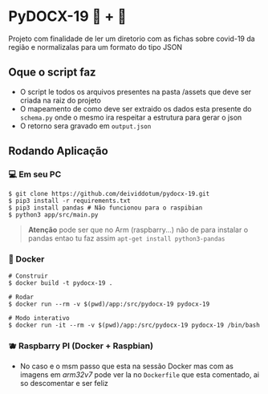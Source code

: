 # PyDOCX-19 🐍 + 📂

Projeto com finalidade de ler um diretorio com as fichas sobre covid-19 da região e normalizalas para um formato do tipo JSON

## Oque o script faz

- O script le todos os arquivos presentes na pasta /assets que deve ser criada na raiz do projeto
- O mapeamento de como deve ser extraido os dados esta presente do `schema.py` onde o mesmo ira respeitar a estrutura para gerar o json
- O retorno sera gravado em `output.json`

## Rodando Aplicação

### 💻 Em seu PC

```shell
$ git clone https://github.com/deividdotum/pydocx-19.git
$ pip3 install -r requirements.txt
$ pip3 install pandas # Não funcionou para o raspibian
$ python3 app/src/main.py
```
> **Atenção** pode ser que no Arm (raspbarry...) não de para instalar o pandas entao tu faz assim `apt-get install python3-pandas`

### 🐋 Docker

```shell
# Construir
$ docker build -t pydocx-19 .

# Rodar
$ docker run --rm -v $(pwd)/app:/src/pydocx-19 pydocx-19

# Modo interativo
$ docker run -it --rm -v $(pwd)/app:/src/pydocx-19 pydocx-19 /bin/bash
```

### 🫐 Raspbarry PI (Docker + Raspbian)

- No caso e o msm passo que esta na sessão Docker mas com as imagens em _arm32v7_
pode ver la no `Dockerfile` que esta comentado, ai so descomentar e ser feliz



